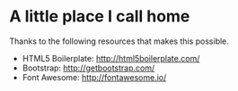 <h1><strong>A little place I call home</strong></h1>
<p>Thanks to the following resources that makes this possible.</p>
<ul>
<li>HTML5 Boilerplate: <a href="http://html5boilerplate.com/" target="new">http://html5boilerplate.com/</a>
<li>Bootstrap: <a href="http://getbootstrap.com/" target="new">http://getbootstrap.com/</a>
<li>Font Awesome: <a href="http://fontawesome.io/" target="new">http://fontawesome.io/</a>
</ul>

